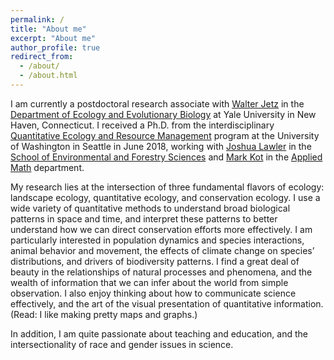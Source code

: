```yaml
---
permalink: /
title: "About me"
excerpt: "About me"
author_profile: true
redirect_from: 
  - /about/
  - /about.html
---
```


I am currently a postdoctoral research associate with [Walter Jetz](https://jetzlab.yale.edu/) in the [Department of Ecology and Evolutionary Biology](https://eeb.yale.edu/) at Yale University in New Haven, Connecticut. I received a Ph.D. from the interdisciplinary [Quantitative Ecology and Resource Management](https://quantitative.uw.edu/graduate/degree-programs/) program at the University of Washington in Seattle in June 2018, working with [Joshua Lawler](http://depts.washington.edu/landecol/) in the [School of Environmental and Forestry Sciences](https://sefs.uw.edu/) and [Mark Kot](http://faculty.washington.edu/mkot/) in the [Applied Math](https://amath.washington.edu/) department.

My research lies at the intersection of three fundamental flavors of ecology: landscape ecology, quantitative ecology, and conservation ecology. I use a wide variety of quantitative methods to understand broad biological patterns in space and time, and interpret these patterns to better understand how we can direct conservation efforts more effectively. I am particularly interested in population dynamics and species interactions, animal behavior and movement, the effects of climate change on species’ distributions, and drivers of biodiversity patterns. I find a great deal of beauty in the relationships of natural processes and phenomena, and the wealth of information that we can infer about the world from simple observation. I also enjoy thinking about how to communicate science effectively, and the art of the visual presentation of quantitative information. (Read: I like making pretty maps and graphs.)

In addition, I am quite passionate about teaching and education, and the intersectionality of race and gender issues in science.